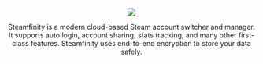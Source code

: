 <div align="center">
  <img src="https://user-images.githubusercontent.com/124832798/229577033-a76010c4-2443-486d-b429-63223529aa34.png">
  <p>Steamfinity is a modern cloud-based Steam account switcher and manager. It supports auto login, account sharing, stats tracking, and many other first-class features. Steamfinity uses end-to-end encryption to store your data safely.</p>
</div>
